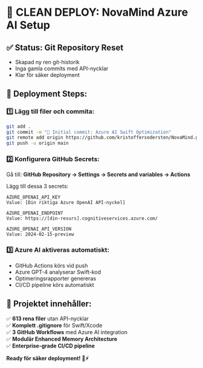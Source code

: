 # 🚀 CLEAN DEPLOY: NovaMind Azure AI Setup

## ✅ **Status: Git Repository Reset**
- Skapad ny ren git-historik
- Inga gamla commits med API-nycklar
- Klar för säker deployment

## 🔄 **Deployment Steps:**

### 1️⃣ **Lägg till filer och commita:**

```bash
git add .
git commit -m "🎯 Initial commit: Azure AI Swift Optimization"
git remote add origin https://github.com/kristoffersodersten/NovaMind.git
git push -u origin main
```

### 2️⃣ **Konfigurera GitHub Secrets:**

Gå till: **GitHub Repository → Settings → Secrets and variables → Actions**

Lägg till dessa 3 secrets:

```
AZURE_OPENAI_API_KEY
Value: [Din riktiga Azure OpenAI API-nyckel]

AZURE_OPENAI_ENDPOINT  
Value: https://[din-resurs].cognitiveservices.azure.com/

AZURE_OPENAI_API_VERSION
Value: 2024-02-15-preview
```

### 3️⃣ **Azure AI aktiveras automatiskt:**

- GitHub Actions körs vid push
- Azure GPT-4 analyserar Swift-kod  
- Optimeringsrapporter genereras
- CI/CD pipeline körs automatiskt

## 🎯 **Projektet innehåller:**

✅ **613 rena filer** utan API-nycklar  
✅ **Komplett .gitignore** för Swift/Xcode  
✅ **3 GitHub Workflows** med Azure AI integration  
✅ **Modulär Enhanced Memory Architecture**  
✅ **Enterprise-grade CI/CD pipeline**  

**Ready för säker deployment! 🧠⚡**
